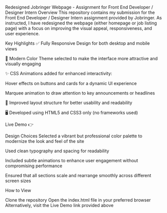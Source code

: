 Redesigned Jobringer Webpage - Assignment for Front End Developer / Designer Intern
Overview
This repository contains my submission for the Front End Developer / Designer Intern assignment provided by Jobringer. As instructed, I have redesigned the webpage (either homepage or job listing page) with a focus on improving the visual appeal, responsiveness, and user experience.

Key Highlights
✅ Fully Responsive Design for both desktop and mobile views

🎨 Modern Color Theme selected to make the interface more attractive and visually engaging

✨ CSS Animations added for enhanced interactivity:

Hover effects on buttons and cards for a dynamic UI experience

Marquee animation to draw attention to key announcements or headlines

📐 Improved layout structure for better usability and readability

🖥️ Developed using HTML5 and CSS3 only (no frameworks used)

Live Demo
👉 

Design Choices
Selected a vibrant but professional color palette to modernize the look and feel of the site

Used clean typography and spacing for readability

Included subtle animations to enhance user engagement without compromising performance

Ensured that all sections scale and rearrange smoothly across different screen sizes

How to View

Clone the repository
Open the index.html file in your preferred browser
Alternatively, visit the Live Demo link provided above

